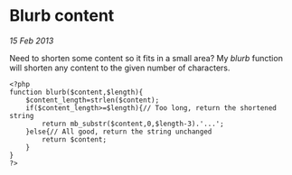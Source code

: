 # Blurb content
_15 Feb 2013_

Need to shorten some content so it fits in a small area? My *blurb* function will shorten any content to the given number of characters.

	<?php
	function blurb($content,$length){
		$content_length=strlen($content);
		if($content_length>=$length){// Too long, return the shortened string
			return mb_substr($content,0,$length-3).'...';
		}else{// All good, return the string unchanged
			return $content;
		}
	}
	?>